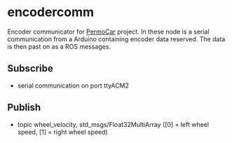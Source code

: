 # encodercomm
Encoder communicator for [PermoCar](https://github.com/Trobolit/PermoCar) project.
In these node is a serial communication from a Arduino containing encoder data reserved. The data is then past on as a ROS messages.

## Subscribe
* serial communication on port ttyACM2

## Publish
* topic wheel_velocity, std_msgs/Float32MultiArray ([0] = left wheel speed, [1] = right wheel speed)

